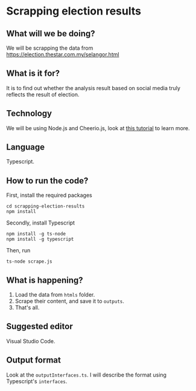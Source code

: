 # Scrapping election results
## What will we be doing?
We will be scrapping the data from https://election.thestar.com.my/selangor.html


## What is it for?
It is to find out whether the analysis result based on social media truly reflects the result of election.

## Technology
We will be using Node.js and Cheerio.js, look at [this tutorial](https://www.digitalocean.com/community/tutorials/how-to-use-node-js-request-and-cheerio-to-set-up-simple-web-scraping) to learn more.

## Language
Typescript.

## How to run the code?
First, install the required packages
```
cd scrapping-election-results
npm install 
```
Secondly, install Typescript
```
npm install -g ts-node
npm install -g typescript
```
Then, run 
```
ts-node scrape.js
```

## What is happening?
1. Load the data from `htmls` folder.
2. Scrape their content, and save it to `outputs`.
3. That's all.

## Suggested editor
Visual Studio Code.

## Output format
Look at the `outputInterfaces.ts`.
I will describe the format using Typescript's `interfaces`.